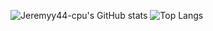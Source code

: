 ![Jeremyy44-cpu's GitHub stats](https://github-readme-stats.vercel.app/api?username=jeremyy44-cpu&show_icons=true&theme=dracula)
![Top Langs](https://github-readme-stats.vercel.app/api/top-langs/?username=jeremyy44-cpu&layout=compact)
